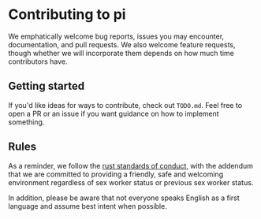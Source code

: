 # Contributing to pi

We emphatically welcome bug reports, issues you may encounter, documentation, and pull requests. We also welcome feature
requests, though whether we will incorporate them depends on how much time
contributors have.

## Getting started

If you'd like ideas for ways to contribute, check out `TODO.md`. Feel free to
open a PR or an issue if you want guidance on how to implement something.

## Rules
As a reminder, we follow the [rust standards of
conduct](https://www.rust-lang.org/en-US/conduct.html), with the addendum that
we are committed to providing a friendly, safe and welcoming environment
regardless of sex worker status or previous sex worker status. 

In addition, please be aware that not everyone speaks English as a first
language and assume best intent when possible.
